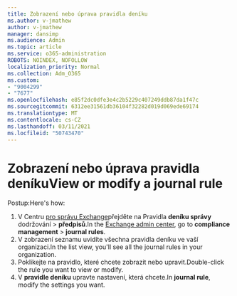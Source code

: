 ```yaml
---
title: Zobrazení nebo úprava pravidla deníku
ms.author: v-jmathew
author: v-jmathew
manager: dansimp
ms.audience: Admin
ms.topic: article
ms.service: o365-administration
ROBOTS: NOINDEX, NOFOLLOW
localization_priority: Normal
ms.collection: Adm_O365
ms.custom:
- "9004299"
- "7677"
ms.openlocfilehash: e85f2dc0dfe3e4c2b5229c407249ddb87da1f47c
ms.sourcegitcommit: 6312ee31561db36104f32282d019d069ede69174
ms.translationtype: MT
ms.contentlocale: cs-CZ
ms.lasthandoff: 03/11/2021
ms.locfileid: "50743470"
---
```

# <a name="view-or-modify-a-journal-rule"></a><span data-ttu-id="6c3a8-102">Zobrazení nebo úprava pravidla deníku</span><span class="sxs-lookup"><span data-stu-id="6c3a8-102">View or modify a journal rule</span></span>

<span data-ttu-id="6c3a8-103">Postup:</span><span class="sxs-lookup"><span data-stu-id="6c3a8-103">Here's how:</span></span>

1. <span data-ttu-id="6c3a8-104">V Centru [pro správu Exchange](https://go.microsoft.com/fwlink/p/?linkid=2059104)přejděte na Pravidla **deníku správy** dodržování  >  **předpisů**.</span><span class="sxs-lookup"><span data-stu-id="6c3a8-104">In the [Exchange admin center](https://go.microsoft.com/fwlink/p/?linkid=2059104), go to **compliance management** > **journal rules**.</span></span>
2. <span data-ttu-id="6c3a8-105">V zobrazení seznamu uvidíte všechna pravidla deníku ve vaší organizaci.</span><span class="sxs-lookup"><span data-stu-id="6c3a8-105">In the list view, you'll see all the journal rules in your organization.</span></span>
3. <span data-ttu-id="6c3a8-106">Poklikejte na pravidlo, které chcete zobrazit nebo upravit.</span><span class="sxs-lookup"><span data-stu-id="6c3a8-106">Double-click the rule you want to view or modify.</span></span>
4. <span data-ttu-id="6c3a8-107">V **pravidle deníku** upravte nastavení, která chcete.</span><span class="sxs-lookup"><span data-stu-id="6c3a8-107">In **journal rule**, modify the settings you want.</span></span>
